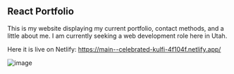 ## React Portfolio

This is my website displaying my current portfolio, contact methods, and a little about me. I am currently seeking a web development role here in Utah.

Here it is live on Netlify: https://main--celebrated-kulfi-4f104f.netlify.app/

![image](https://github.com/mjthurber/React_Portfolio/assets/141422572/5bf67d1d-012e-45ab-8ec8-037280d5378b)

